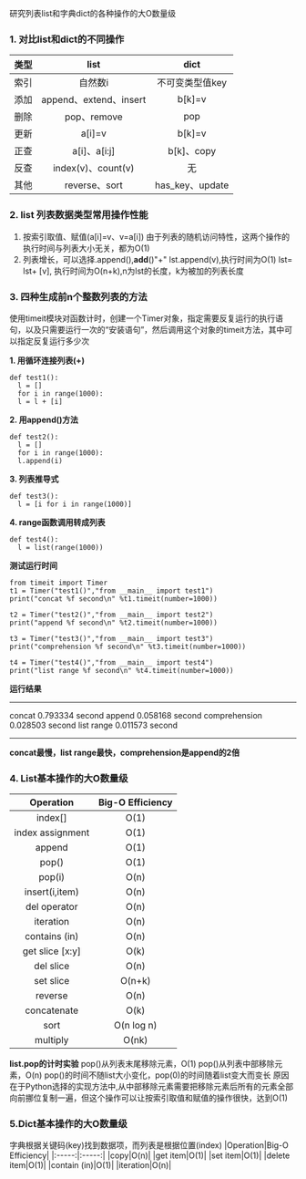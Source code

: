 研究列表list和字典dict的各种操作的大O数量级

### 1. 对比list和dict的不同操作
|类型|list|dict|
|:-----:|:-----:|:-----:|
|索引| 自然数i|不可变类型值key |
|添加|append、extend、insert|b[k]=v|
|删除|pop、remove|pop|
|更新|a[i]=v|b[k]=v|
|正查|a[i]、a[i:j]|b[k]、copy|
|反查|index(v)、count(v)|无|
|其他|reverse、sort|has_key、update|

### 2. list 列表数据类型常用操作性能
1. 按索引取值、赋值(a[i]=v、v=a[i])
  由于列表的随机访问特性，这两个操作的执行时间与列表大小无关，都为O(1)
2. 列表增长，可以选择.append(),__add__()"+"
  lst.append(v),执行时间为O(1)
  lst= lst+ [v], 执行时间为O(n+k),n为lst的长度，k为被加的列表长度

### 3. 四种生成前n个整数列表的方法
使用timeit模块对函数计时，创建一个Timer对象，指定需要反复运行的执行语句，以及只需要运行一次的“安装语句”，然后调用这个对象的timeit方法，其中可以指定反复运行多少次

**1. 用循环连接列表(+)**
```
def test1():
  l = []
  for i in range(1000):
  l = l + [i]
```

**2. 用append()方法**
```
def test2():
  l = []
  for i in range(1000):
  l.append(i)
```

**3. 列表推导式**
```
def test3():
  l = [i for i in range(1000)]
```

**4. range函数调用转成列表**
```
def test4():
  l = list(range(1000))
```
**测试运行时间**
```
from timeit import Timer
t1 = Timer("test1()","from __main__ import test1")
print("concat %f second\n" %t1.timeit(number=1000))

t2 = Timer("test2()","from __main__ import test2")
print("append %f second\n" %t2.timeit(number=1000))

t3 = Timer("test3()","from __main__ import test3")
print("comprehension %f second\n" %t3.timeit(number=1000))

t4 = Timer("test4()","from __main__ import test4")
print("list range %f second\n" %t4.timeit(number=1000))
```

**运行结果**
****************
concat 0.793334 second
append 0.058168 second
comprehension 0.028503 second
list range 0.011573 second
****************
**concat最慢，list range最快，comprehension是append的2倍**

### 4. List基本操作的大O数量级
|Operation|Big-O Efficiency|
|:-----:|:-----:|
|index[]|O(1)|
|index assignment|O(1)|
|append|O(1)|
|pop()|O(1)|
|pop(i)|O(n)|
|insert(i,item)|O(n)|
|del operator|O(n)|
|iteration|O(n)|
|contains (in)|O(n)|
|get slice [x:y]|O(k)|
|del slice|O(n)|
|set slice|O(n+k)|
|reverse|O(n)|
|concatenate|O(k)|
|sort|O(n log n)|
|multiply|O(nk)|

**list.pop的计时实验**
pop()从列表末尾移除元素，O(1)
pop()从列表中部移除元素，O(n)
pop()的时间不随list大小变化，pop(0)的时间随着list变大而变长
原因在于Python选择的实现方法中,从中部移除元素需要把移除元素后所有的元素全部向前挪位复制一遍，但这个操作可以让按索引取值和赋值的操作很快，达到O(1)


### 5.Dict基本操作的大O数量级
字典根据关键码(key)找到数据项，而列表是根据位置(index)
|Operation|Big-O Efficiency|
|:-----:|:-----:|
|copy|O(n)|
|get item|O(1)|
|set item|O(1)|
|delete item|O(1)|
|contain (in)|O(1)|
|iteration|O(n)|
